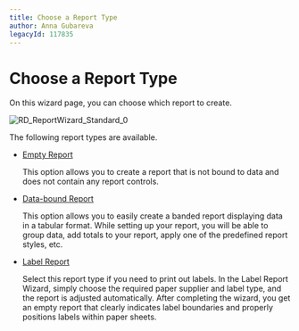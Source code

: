 ```yaml
---
title: Choose a Report Type
author: Anna Gubareva
legacyId: 117835
---
```

# Choose a Report Type
On this wizard page, you can choose which report to create.

![RD_ReportWizard_Standard_0](../../../../images/img8299.png)

The following report types are available.
* [Empty Report](empty-report.md)
	
	This option allows you to create a report that is not bound to data and does not contain any report controls.
* [Data-bound Report](data-bound-report.md)
	
	This option allows you to easily create a banded report displaying data in a tabular format. While setting up your report, you will be able to group data, add totals to your report, apply one of the predefined report styles, etc.
* [Label Report](label-report.md)
	
	Select this report type if you need to print out labels. In the Label Report Wizard, simply choose the required paper supplier and label type, and the report is adjusted automatically. After completing the wizard, you get an empty report that clearly indicates label boundaries and properly positions labels within paper sheets.